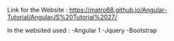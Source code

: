 Link for the Website : https://matro68.github.io/Angular-Tutorial/AngularJS%20Tutorial%2027/

In the websited used : 
-Angular 1
-Jquery
-Bootstrap 
